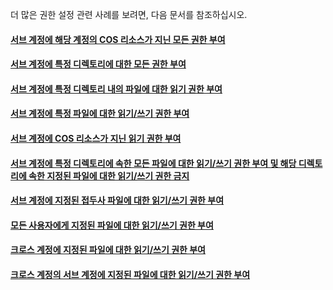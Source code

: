 더 많은 권한 설정 관련 사례를 보려면, 다음 문서를 참조하십시오.

#### [서브 계정에 해당 계정의 COS 리소스가 지닌 모든 권한 부여](/document/product/598/11083)

#### [서브 계정에 특정 디렉토리에 대한 모든 권한 부여](/document/product/598/11084)

#### [서브 계정에 특정 디렉토리 내의 파일에 대한 읽기 권한 부여](/document/product/598/11085)

#### [서브 계정에 특정 파일에 대한 읽기/쓰기 권한 부여](/document/product/598/11086)

#### [서브 계정에 COS 리소스가 지닌 읽기 권한 부여](/document/product/598/11087)

#### [서브 계정에 특정 디렉토리에 속한 모든 파일에 대한 읽기/쓰기 권한 부여 및 해당 디렉토리에 속한 지정된 파일에 대한 읽기/쓰기 권한 금지](/document/product/598/11088)

#### [서브 계정에 지정된 접두사 파일에 대한 읽기/쓰기 권한 부여](/document/product/598/11090)

#### [모든 사용자에게 지정된 파일에 대한 읽기/쓰기 권한 부여](/document/product/598/11089)

#### [크로스 계정에 지정된 파일에 대한 읽기/쓰기 권한 부여](/document/product/598/11091)

#### [크로스 계정의 서브 계정에 지정된 파일에 대한 읽기/쓰기 권한 부여](/document/product/598/11092)


